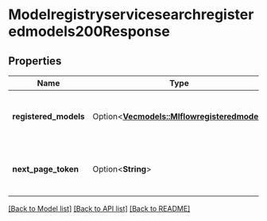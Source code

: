 # Modelregistryservicesearchregisteredmodels200Response

## Properties

Name | Type | Description | Notes
------------ | ------------- | ------------- | -------------
**registered_models** | Option<[**Vec<models::Mlflowregisteredmodel>**](Mlflowregisteredmodel.md)> | Registered Models that match the search criteria. | [optional]
**next_page_token** | Option<**String**> | Pagination token to request the next page of models. | [optional]

[[Back to Model list]](../README.md#documentation-for-models) [[Back to API list]](../README.md#documentation-for-api-endpoints) [[Back to README]](../README.md)


